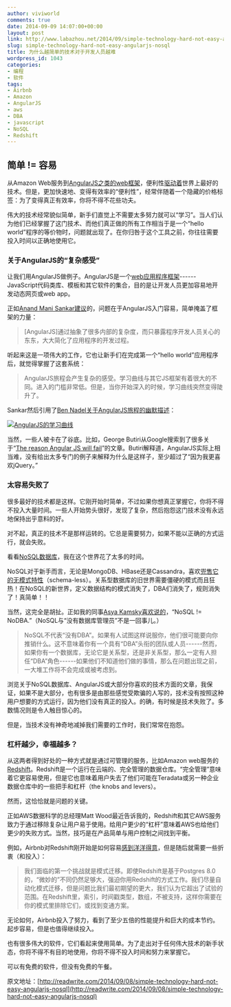 ```yaml
---
author: viviworld
comments: true
date: 2014-09-09 14:07:00+00:00
layout: post
link: http://www.labazhou.net/2014/09/simple-technology-hard-not-easy-angularjs-nosql/
slug: simple-technology-hard-not-easy-angularjs-nosql
title: 为什么越简单的技术对于开发人员越难
wordpress_id: 1043
categories:
- 编程
- 软件
tags:
- Airbnb
- Amazon
- AngularJS
- aws
- DBA
- javascript
- NoSQL
- Redshift
---
```


## 简单 != 容易


从Amazon Web服务到[AngularJS之类的web框架](http://readwrite.com/2014/02/06/angular-backbone-ember-best-javascript-framework-for-you)，便利性[驱动着](http://readwrite.com/2012/12/20/cloud-convenience-checkmates-concerns)世界上最好的技术。但是，更加快速地、变得有效率的“便利性”，经常伴随着一个隐藏的价格标签：为了变得真正有效率，你将不得不花些功夫。

伟大的技术经常貌似简单，新手们直觉上不需要太多努力就可以“学习”。当人们认为他们已经掌握了这门技术、而他们真正做的所有工作相当于是一个“hello world”程序的等价物时，问题就出现了。在你归咎于这个工具之前，你往往需要投入时间以正确地使用它。


### 关于AngularJS的“复杂感受”


让我们用AngularJS做例子。AngularJS是一个[web应用程序框架](http://en.wikipedia.org/wiki/Web_application_framework)------JavaScript代码类库、模板和其它软件的集合，目的是让开发人员更加容易地开发动态网页或web app。

正如[Anand Mani Sankar建议](http://anandmanisankar.com/posts/angularjs-best-parts/)的，问题在于AngularJS入门容易，简单掩盖了框架的力量：


<blockquote>[AngularJS]通过抽象了很多内部的复杂度，而只暴露程序开发人员关心的东东，大大简化了应用程序的开发过程。</blockquote>


听起来这是一项伟大的工作，它也让新手们在完成第一个“hello world”应用程序后，就觉得掌握了这套系统：


<blockquote>AngularJS旅程会产生复杂的感受。学习曲线与其它JS框架有着很大的不同。进入的门槛非常低。但是，当你开始深入的时候，学习曲线突然变得陡升了。</blockquote>


Sankar然后引用了[Ben Nadel关于AngularJS旅程的幽默描述](http://www.bennadel.com/blog/2439-my-experience-with-angularjs-the-super-heroic-javascript-mvw-framework.htm)：

[![AngularJS的学习曲线](http://www.labazhou.net/wp-content/uploads/2014/09/angularJS-study-feelings.png)](http://www.labazhou.net/wp-content/uploads/2014/09/angularJS-study-feelings.png)

当然，一些人被卡在了谷底。比如，George Butiri从Google搜索到了很多关于“[The reason Angular JS will fail](http://okmaya.com/2014/03/12/the-reason-angular-js-will-fail/)”的文章。Butiri解释道，AngularJS实际上相当难，没有给出太多专门的例子来解释为什么是这样子，至少超过了“因为我更喜欢jQuery。”


### 太容易失败了


很多最好的技术都是这样。它刚开始时简单，不过如果你想真正掌握它，你将不得不投入大量时间。一些人开始势头很好，发现了复杂，然后抱怨这门技术没有永远地保持出乎意料的好。

对不起，真正的技术不是那样运转的。它总是需要努力，如果不能以正确的方式运行，就会失败。

看看[NoSQL数据库](http://readwrite.com/2013/03/25/when-nosql-databases-are-good-for-you)，我在这个世界花了太多的时间。

NoSQL对于新手而言，无论是MongoDB、HBase还是Cassandra，喜欢[兜售它的无模式特性](http://stackoverflow.com/questions/3856222/whats-the-attraction-of-schemaless-database-systems)（schema-less）。关系型数据库的旧世界需要僵硬的模式而且狂热！在NoSQL的新世界，定义数据结构的模式消失了，DBA们消失了，规则消失了！真简单！！

当然，这完全是胡扯。正如我的同事[Asya Kamsky喜欢说的](http://www.kamsky.org/stupid-tricks-with-mongodb/nosql-nodba)，“NoSQL != NoDBA.”（NoSQL与“没有数据库管理员”不是一回事儿。）


<blockquote>NoSQL不代表“没有DBA”。如果有人试图这样说服你，他们很可能要向你推销什么。这不意味着你有一个具有“DBA”头衔的团队或人员------然而，如果你有一个数据库，无论它是关系型，还是非关系型，那么一定有人担任“DBA”角色------如果他们不知道他们做的事情，那么在问题出现之前，一大堆工作将不会完成或被考虑到。</blockquote>


浏览关于NoSQL数据库、AngularJS或大部分你喜欢的技术方面的文章，我保证，如果不是大部分，也有很多是由那些感觉受欺骗的人写的，技术没有按照这种用户想要的方式运行，因为他们没有真正的投入。的确，有时候是技术失败了。多数情况则是令人触目惊心的。

但是，当技术没有神奇地减掉我们需要的工作时，我们常常在抱怨。


### 杠杆越少，幸福越多？


从这两者得到好处的一种方式就是通过可管理的服务，比如Amazon web服务的[Redshift](http://docs.aws.amazon.com/redshift/latest/mgmt/welcome.html)。Redshift是一个运行在云端的、完全管理的数据仓库。“完全管理”意味着它更容易使用，但是它也意味着用户失去了他们可能在Teradata或另一种企业数据仓库中的一些把手和杠杆（the knobs and levers）。

然而，这恰恰就是问题的关键。

正如AWS数据科学的总经理Matt Wood最近告诉我的，Redshift和其它AWS服务致力于通过移除复杂让用户易于使用。给用户更少的“杠杆”意味着AWS也给他们更少的失败方式。当然，技巧是在产品简单与用户控制之间找到平衡。

例如，Airbnb对Redshift刚开始是如何容易[感到洋洋得意](http://nerds.airbnb.com/redshift-performance-cost/)，但是随后就需要一些折衷（和投入）：


<blockquote>我们面临的第一个挑战就是模式迁移。即使Redshift是基于Postgres 8.0的，“微妙的”不同仍然足够大，强迫你用Redshift的方式工作。我们尽量自动化模式迁移，但是问题比我们最初期望的更大，我们认为它超出了试验的范围。在Redshift里，索引，时间戳类型，数组，不被支持，这样你需要在你的模式里排除它们，或找到变通方案。</blockquote>


无论如何，Airbnb投入了努力，看到了至少五倍的性能提升和巨大的成本节约。起步容易，但是也值得继续投入。

也有很多伟大的软件，它们看起来使用简单。为了走出对于任何伟大技术的新手状态，你将不得不有目的地使用，你将不得不投入时间和努力来掌握它。

可以有免费的软件，但没有免费的午餐。

原文地址：[http://readwrite.com/2014/09/08/simple-technology-hard-not-easy-angularjs-nosql](http://readwrite.com/2014/09/08/simple-technology-hard-not-easy-angularjs-nosql)
